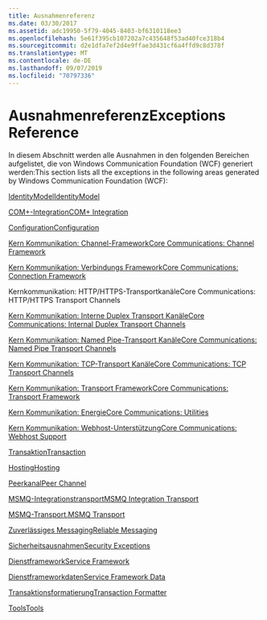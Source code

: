 ```yaml
---
title: Ausnahmenreferenz
ms.date: 03/30/2017
ms.assetid: adc19950-5f79-4045-8403-bf6310118ee3
ms.openlocfilehash: 5e61f395cb107202a7c435648f53ad40fce318b4
ms.sourcegitcommit: d2e1dfa7ef2d4e9ffae3d431cf6a4ffd9c8d378f
ms.translationtype: MT
ms.contentlocale: de-DE
ms.lasthandoff: 09/07/2019
ms.locfileid: "70797336"
---
```

# <a name="exceptions-reference"></a><span data-ttu-id="8b059-102">Ausnahmenreferenz</span><span class="sxs-lookup"><span data-stu-id="8b059-102">Exceptions Reference</span></span>
<span data-ttu-id="8b059-103">In diesem Abschnitt werden alle Ausnahmen in den folgenden Bereichen aufgelistet, die von Windows Communication Foundation (WCF) generiert werden:</span><span class="sxs-lookup"><span data-stu-id="8b059-103">This section lists all the exceptions in the following areas generated by Windows Communication Foundation (WCF):</span></span>  
  
 [<span data-ttu-id="8b059-104">IdentityModel</span><span class="sxs-lookup"><span data-stu-id="8b059-104">IdentityModel</span></span>](identitymodel-exceptions.md)  
  
 [<span data-ttu-id="8b059-105">COM+-Integration</span><span class="sxs-lookup"><span data-stu-id="8b059-105">COM+ Integration</span></span>](com-integration.md)  
  
 [<span data-ttu-id="8b059-106">Configuration</span><span class="sxs-lookup"><span data-stu-id="8b059-106">Configuration</span></span>](configuration.md)  
  
 [<span data-ttu-id="8b059-107">Kern Kommunikation: Channel-Framework</span><span class="sxs-lookup"><span data-stu-id="8b059-107">Core Communications: Channel Framework</span></span>](core-communications-channel-framework.md)  
  
 [<span data-ttu-id="8b059-108">Kern Kommunikation: Verbindungs Framework</span><span class="sxs-lookup"><span data-stu-id="8b059-108">Core Communications: Connection Framework</span></span>](core-communications-connection-framework.md)  
  
 <span data-ttu-id="8b059-109">Kernkommunikation: HTTP/HTTPS-Transportkanäle</span><span class="sxs-lookup"><span data-stu-id="8b059-109">Core Communications: HTTP/HTTPS Transport Channels</span></span>  
  
 [<span data-ttu-id="8b059-110">Kern Kommunikation: Interne Duplex Transport Kanäle</span><span class="sxs-lookup"><span data-stu-id="8b059-110">Core Communications: Internal Duplex Transport Channels</span></span>](core-communications-internal-duplex-transport-channels.md)  
  
 [<span data-ttu-id="8b059-111">Kern Kommunikation: Named Pipe-Transport Kanäle</span><span class="sxs-lookup"><span data-stu-id="8b059-111">Core Communications: Named Pipe Transport Channels</span></span>](core-communications-named-pipe-transport-channels.md)  
  
 [<span data-ttu-id="8b059-112">Kern Kommunikation: TCP-Transport Kanäle</span><span class="sxs-lookup"><span data-stu-id="8b059-112">Core Communications: TCP Transport Channels</span></span>](core-communications-tcp-transport-channels.md)  
  
 [<span data-ttu-id="8b059-113">Kern Kommunikation: Transport Framework</span><span class="sxs-lookup"><span data-stu-id="8b059-113">Core Communications: Transport Framework</span></span>](core-communications-transport-framework.md)  
  
 [<span data-ttu-id="8b059-114">Kern Kommunikation: Energie</span><span class="sxs-lookup"><span data-stu-id="8b059-114">Core Communications: Utilities</span></span>](core-communications-utilities.md)  
  
 [<span data-ttu-id="8b059-115">Kern Kommunikation: Webhost-Unterstützung</span><span class="sxs-lookup"><span data-stu-id="8b059-115">Core Communications: Webhost Support</span></span>](core-communications-webhost-support.md)  
  
 [<span data-ttu-id="8b059-116">Transaktion</span><span class="sxs-lookup"><span data-stu-id="8b059-116">Transaction</span></span>](transaction-exceptions.md)  
  
 [<span data-ttu-id="8b059-117">Hosting</span><span class="sxs-lookup"><span data-stu-id="8b059-117">Hosting</span></span>](hosting-exceptions.md)  
  
 [<span data-ttu-id="8b059-118">Peerkanal</span><span class="sxs-lookup"><span data-stu-id="8b059-118">Peer Channel</span></span>](peer-channel.md)  
  
 [<span data-ttu-id="8b059-119">MSMQ-Integrationstransport</span><span class="sxs-lookup"><span data-stu-id="8b059-119">MSMQ Integration Transport</span></span>](msmq-integration-transport.md)  
  
 [<span data-ttu-id="8b059-120">MSMQ-Transport.</span><span class="sxs-lookup"><span data-stu-id="8b059-120">MSMQ Transport</span></span>](msmq-transport.md)  
  
 [<span data-ttu-id="8b059-121">Zuverlässiges Messaging</span><span class="sxs-lookup"><span data-stu-id="8b059-121">Reliable Messaging</span></span>](reliable-messaging.md)  
  
 [<span data-ttu-id="8b059-122">Sicherheitsausnahmen</span><span class="sxs-lookup"><span data-stu-id="8b059-122">Security Exceptions</span></span>](security-exceptions.md)  
  
 [<span data-ttu-id="8b059-123">Dienstframework</span><span class="sxs-lookup"><span data-stu-id="8b059-123">Service Framework</span></span>](service-framework.md)  
  
 [<span data-ttu-id="8b059-124">Dienstframeworkdaten</span><span class="sxs-lookup"><span data-stu-id="8b059-124">Service Framework Data</span></span>](service-framework-data.md)  
  
 [<span data-ttu-id="8b059-125">Transaktionsformatierung</span><span class="sxs-lookup"><span data-stu-id="8b059-125">Transaction Formatter</span></span>](transaction-formatter.md)  
  
 [<span data-ttu-id="8b059-126">Tools</span><span class="sxs-lookup"><span data-stu-id="8b059-126">Tools</span></span>](tools.md)
